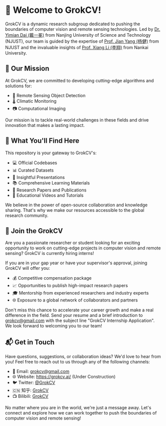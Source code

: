 # 🌟 Welcome to GrokCV!

GrokCV is a dynamic research subgroup dedicated to pushing the boundaries of computer vision and remote sensing technologies. Led by [Dr. Yimian Dai (戴一冕)](https://yimian.grokcv.ai/) from Nanjing University of Science and Technology (NJUST), our team is guided by the expertise of [Prof. Jian Yang (杨健)](https://scholar.google.com/citations?user=6CIDtZQAAAAJ) from NJUST and the invaluable insights of [Prof. Xiang Li (李翔)](https://implus.github.io/) from Nankai University.

## 🎯 Our Mission

At GrokCV, we are committed to developing cutting-edge algorithms and solutions for:

- 📡 Remote Sensing Object Detection
- 🌡️ Climatic Monitoring
- 📷 Computational Imaging

Our mission is to tackle real-world challenges in these fields and drive innovation that makes a lasting impact.

## 🌈 What You'll Find Here

This repository is your gateway to GrokCV's:

- 💻 Official Codebases
- 📊 Curated Datasets
- 🎨 Insightful Presentations
- 📚 Comprehensive Learning Materials
- 📝 Research Papers and Publications
- 🎥 Educational Videos and Tutorials

We believe in the power of open-source collaboration and knowledge sharing. That's why we make our resources accessible to the global research community.

## 🚀 Join the GrokCV

Are you a passionate researcher or student looking for an exciting opportunity to work on cutting-edge projects in computer vision and remote sensing? GrokCV is currently hiring interns!

If you are in your gap year or have your supervisor's approval, joining GrokCV will offer you:

- 💰 Competitive compensation package
- 📈 Opportunities to publish high-impact research papers
- 🎓 Mentorship from experienced researchers and industry experts
- 🌐 Exposure to a global network of collaborators and partners

Don't miss this chance to accelerate your career growth and make a real difference in the field. Send your resume and a brief introduction to <grokcv@gmail.com> with the subject line "GrokCV Internship Application". We look forward to welcoming you to our team!

## 📬 Get in Touch

Have questions, suggestions, or collaboration ideas? We'd love to hear from you! Feel free to reach out to us through any of the following channels:

- 📧 Email: <grokcv@gmail.com>
- 🌐 Website: <https://grokcv.ai/> (Under Construction)
- 🐦 Twitter: [@GrokCV](https://twitter.com/GrokCV)
- 🇨🇳 知乎: [GrokCV](https://www.zhihu.com/people/grokcv)
- 📺 Bilibili: [GrokCV](https://space.bilibili.com/833564)

No matter where you are in the world, we're just a message away. Let's connect and explore how we can work together to push the boundaries of computer vision and remote sensing!

<!--
**GrokCV is a research subgroup led by  from Nanjing University of Science and Technology (NJUST), under the guidance of  from NJUST and the vice-advisement of  from Nankai University.**

🌈 This repo holds GrokCV's **officia codes**, **released datasets**, and **public learning materials**.  


**Here are some ideas to get you started:**

🙋‍♀️ A short introduction - what is your organization all about?
🌈 Contribution guidelines - how can the community get involved?
👩‍💻 Useful resources - where can the community find your docs? Is there anything else the community should know?
🍿 Fun facts - what does your team eat for breakfast?
🧙 Remember, you can do mighty things with the power of [Markdown](https://docs.github.com/github/writing-on-github/getting-started-with-writing-and-formatting-on-github/basic-writing-and-formatting-syntax)
-->
